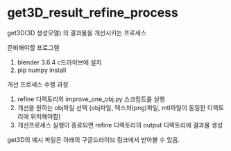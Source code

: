 # get3D_result_refine_process
get3D(3D 생성모델) 의 결과물을 개선시키는 프로세스

준비해야할 프로그램
1. blender 3.6.4 c드라이브에 설치
2. pip numpy install


개선 프로세스 수행 과정
1. refine 디렉토리의 improve_one_obj.py 스크립트를 실행
2. 개선을 원하는 obj파일 선택 (obj파일, 텍스처(png)파일, mtl파일이 동일한 디렉토리에 위치해야함)
3. 개선프로세스 실행이 종료되면 refine 디렉토리의 output 디렉토리에 결과물 생성


get3D의 예시 파일은 아래의 구글드라이브 링크에서 받아볼 수 있음.
